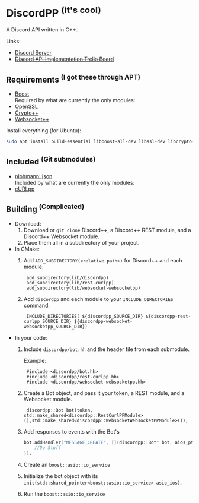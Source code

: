 DiscordPP <sup>(it's cool)</sup>
===
A Discord API written in C++.

Links:
* [Discord Server](https://discord.gg/0usP6xmT4sQ4kIDh)
* ~~[Discord API Implementation Trello Board](https://trello.com/b/XZVPL956/discord)~~

Requirements <sup>(I got these through APT)</sup>
---
* [Boost](http://www.boost.org/)\
Required by what are currently the only modules:
* [OpenSSL](https://www.openssl.org/)
* [Crypto++](https://www.cryptopp.com/)
* [Websocket++](http://www.zaphoyd.com/websocketpp)

Install everything (for Ubuntu):
```bash
sudo apt install build-essential libboost-all-dev libssl-dev libcrypto++-dev libcurl4-openssl-dev libwebsocketpp-dev libcurlpp-dev
```

Included <sup>(Git submodules)</sup>
--
* [nlohmann::json](https://github.com/nlohmann/json)\
Included by what are currently the only modules:
* [cURLpp](https://github.com/jpbarrette/curlpp)

Building <sup>(Complicated)</sup>
---
* Download:
    1. Download or `git clone` Discord++, a Discord++ REST module, and a Discord++ Websocket module.
    2. Place them all in a subdirectory of your project.
* In CMake:
    1. Add `ADD_SUBDIRECTORY(<relative path>)` for Discord++ and each module.
        
            add_subdirectory(lib/discordpp)
            add_subdirectory(lib/rest-curlpp)
            add_subdirectory(lib/websocket-websocketpp)
        
    2. Add `discordpp` and each module to your `INCLUDE_DIRECTORIES` command.
        
            INCLUDE_DIRECTORIES( ${discordpp_SOURCE_DIR} ${discordpp-rest-curlpp_SOURCE_DIR} ${discordpp-websocket-websocketpp_SOURCE_DIR})
    
* In your code:
    1. Include `discordpp/bot.hh` and the header file from each submodule.
    
        Example:
        
            #include <discordpp/bot.hh>
            #include <discordpp/rest-curlpp.hh>
            #include <discordpp/websocket-websocketpp.hh>
            
    2. Create a Bot object, and pass it your token, a REST module, and a Websocket module.
            
            discordpp::Bot bot(token, std::make_shared<discordpp::RestCurlPPModule>(),std::make_shared<discordpp::WebsocketWebsocketPPModule>());
    
    3. Add responses to events with the Bot's
    
        ```cpp
        bot.addHandler("MESSAGE_CREATE", [](discordpp::Bot* bot, aios_ptr asio_ios, json msg){
            //Do Stuff
        });
        ```
    
    3. Create an `boost::asio::io_service`
    4. Initialize the bot object with its `init(std::shared_pointer<boost::asio::io_service> asio_ios)`.
    5. Run the `boost::asio::io_service`
